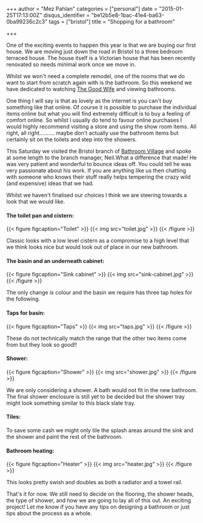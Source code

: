 +++
author = "Mez Pahlan"
categories = ["personal"]
date = "2015-01-25T17:13:00Z"
disqus_identifier = "be12b5e8-1bac-41e4-ba63-0ba99236c2c3"
tags = ["bristol"]
title = "Shopping for a bathroom"

+++

One of the exciting events to happen this year is that we are buying our first house. We are moving just down the road
in Bristol to a three bedroom terraced house. The house itself is a Victorian house that has been recently renovated so
needs minimal work once we move in.

<!--more-->

Whilst we won't need a complete remodel, one of the rooms that we do want to start from scratch again with is the
bathroom. So this weekend we have dedicated to watching [The Good Wife](http://en.wikipedia.org/wiki/The_Good_Wife) and
viewing bathrooms.

One thing I will say is that as lovely as the internet is you can't buy something like that online. Of course it is
possible to purchase the individual items online but what you will find extremely difficult is to buy a feeling of
comfort online. So whilst I usually do tend to favour online purchases I would highly recommend visiting a store and
using the show room items. All right, all right.......... maybe don't actually use the bathroom items but certainly sit
on the toilets and step into the showers.

This Saturday we visited the Bristol branch of [Bathroom Village](http://www.bathroomvillage.com/bristol) and spoke at
some length to the branch manager, Neil.What a difference that made! He was very patient and wonderful to bounce ideas
off. You could tell he was very passionate about his work. If you are anything like us then chatting with someone who
knows their stuff really helps tempering the crazy wild (and expensive) ideas that we had.

Whilst we haven't finalised our choices I think we are steering towards a look that we would like.

#### The toilet pan and cistern:

{{< figure figcaption="Toilet" >}}
    {{< img src="toilet.jpg" >}}
{{< /figure >}}

Classic looks with a low level cistern as a compromise to a high level that we think looks nice but would look out of
place in our new bathroom.

#### The basin and an underneath cabinet:

{{< figure figcaption="Sink cabinet" >}}
    {{< img src="sink-cabinet.jpg" >}}
{{< /figure >}}

The only change is colour and the basin we require has three tap holes for the following.

#### Taps for basin:

{{< figure figcaption="Taps" >}}
    {{< img src="taps.jpg" >}}
{{< /figure >}}

These do not technically match the range that the other two items come from but they look so good!!

#### Shower:

{{< figure figcaption="Shower" >}}
    {{< img src="shower.jpg" >}}
{{< /figure >}}

We are only considering a shower. A bath would not fit in the new bathroom. The final shower enclosure is still yet to
be decided but the shower tray might look something similar to this black slate tray.

#### Tiles:

To save some cash we might only tile the splash areas around the sink and the shower and paint the rest of the bathroom.

#### Bathroom heating:

{{< figure figcaption="Heater" >}}
    {{< img src="heater.jpg" >}}
{{< /figure >}}

This looks pretty swish and doubles as both a radiator and a towel rail.

That's it for now. We still need to decide on the flooring, the shower heads, the type of shower, and how we are going
to lay all of this out. An exciting project! Let me know if you have any tips on designing a bathroom or just tips about
the process as a whole.
